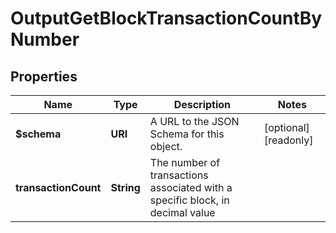 

# OutputGetBlockTransactionCountByNumber


## Properties

| Name | Type | Description | Notes |
|------------ | ------------- | ------------- | -------------|
|**$schema** | **URI** | A URL to the JSON Schema for this object. |  [optional] [readonly] |
|**transactionCount** | **String** | The number of transactions associated with a specific block, in decimal value |  |



